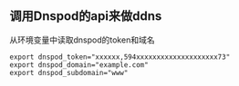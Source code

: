 ## 调用Dnspod的api来做ddns

从环境变量中读取dnspod的token和域名

```shell
export dnspod_token="xxxxxx,594xxxxxxxxxxxxxxxxxxxx73"
export dnspod_domain="example.com"
export dnspod_subdomain="www"
```